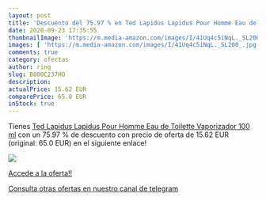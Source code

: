 ```yaml
---
layout: post
title: 'Descuento del 75.97 % en Ted Lapidus Lapidus Pour Homme Eau de To'
date: 2020-09-23 17:35:55
thumbnailImage: 'https://m.media-amazon.com/images/I/41Uq4c5iNqL._SL200_.jpg'
images: [ 'https://m.media-amazon.com/images/I/41Uq4c5iNqL._SL200_.jpg' ]
comments: true
category: ofertas
author: ring
slug: B000C237HO
description:
actualPrice: 15.62 EUR
comparePrice: 65.0 EUR
inStock: true
---
```


Tienes [Ted Lapidus Lapidus Pour Homme Eau de Toilette Vaporizador 100 ml](https://www.amazon.com/dp/B000C237HO/?tag=redken08-20) con un 75.97 % de descuento con precio de oferta de 15.62 EUR (original: 65.0 EUR) en el siguiente enlace!

[![](https://m.media-amazon.com/images/I/41Uq4c5iNqL._SL200_.jpg)](https://www.amazon.com/dp/B000C237HO/?tag=redken08-20)

[Accede a la oferta!!](https://www.amazon.com/dp/B000C237HO/?tag=redken08-20)

[Consulta otras ofertas en nuestro canal de telegram](https://t.me/s/ofertas25)

